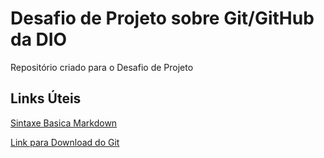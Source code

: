# Desafio de Projeto sobre Git/GitHub da DIO

Repositório criado para o Desafio de Projeto

## Links Úteis
[Sintaxe Basica Markdown](https://www.markdownguide.org/basic-syntax/)

[Link para Download do Git](https://git-scm.com/downloads)

